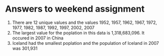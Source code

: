 # Answers to weekend assignment
1. There are 12 unique values and the values 1952, 1957, 1962, 1967, 1972, 1977, 1982, 1987, 1992, 1997, 2002, 2007
2. The largest value for the poplation in this data is 1,318,683,096. It occured in 2007 in China
3. Iceland had the smallest poplation and the population of Iceland in 2007 was 301,931
